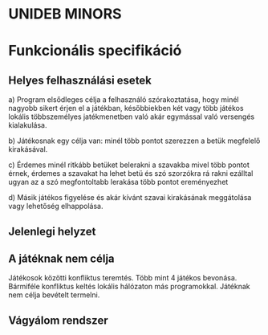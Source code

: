 # UNIDEB MINORS
# Funkcionális specifikáció

## Helyes felhasználási esetek

a) Program elsődleges célja a felhasználó szórakoztatása, hogy
minél nagyobb sikert érjen el a játékban, későbbiekben két
vagy több játékos lokális többszemélyes jatékmenetben való
akár egymással való versengés kialakulása.

b) Játékosnak egy célja van: minél több pontot szerezzen a betük
megfelelő kirakásával.

c) Érdemes minél ritkább betüket belerakni a szavakba mivel több pontot
érnek, érdemes a szavakat ha lehet betü és szó szorzókra rá rakni ezálltal
ugyan az a szó megfontoltabb lerakása több pontot ereményezhet

d) Másik játékos figyelése és akár kívánt szavai kirakásának meggátolása
vagy lehetőség elhappolása.

## Jelenlegi helyzet



## A játéknak nem célja

Játékosok közötti konfliktus teremtés.
Több mint 4 játékos bevonása.
Bármiféle konfliktus keltés lokális hálózaton
más programokkal.
Játéknak nem célja bevételt termelni.


## Vágyálom rendszer